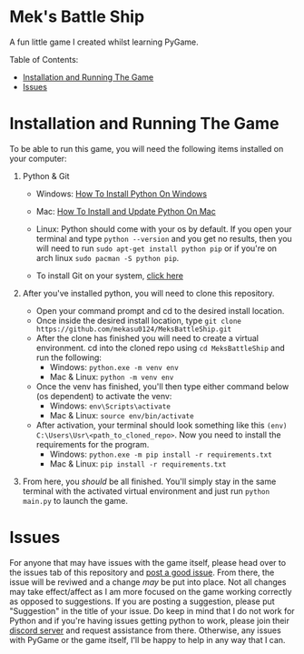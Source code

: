 # Mek's Battle Ship

A fun little game I created whilst learning PyGame.

Table of Contents:

- [Installation and Running The Game](#installation-and-running-the-game)
- [Issues](#issues)

# Installation and Running The Game

To be able to run this game, you will need the following items installed on your computer:

1) Python & Git
    - Windows: [How To Install Python On Windows](https://learn.microsoft.com/en-us/windows/python/beginners)
    - Mac: [How To Install and Update Python On Mac](https://www.dataquest.io/blog/installing-python-on-mac/#installing-python-mac:~:text=script%20on%20Mac-,Installing%20and%20Updating%20Python%20on%20Mac,-I%20have%20two)
    - Linux: Python should come with your os by default. If you open your terminal and type `python --version` and you get no results, then you will need to run `sudo apt-get install python pip` or if you're on arch linux `sudo pacman -S python pip`.

    - To install Git on your system, [click here](https://git-scm.com/book/en/v2/Getting-Started-Installing-Git)

2) After you've installed python, you will need to clone this repository.
    - Open your command prompt and cd to the desired install location.
    - Once inside the desired install location, type `git clone https://github.com/mekasu0124/MeksBattleShip.git`
    - After the clone has finished you will need to create a virtual environment. cd into the cloned repo using `cd MeksBattleShip` and run the following:
        - Windows: `python.exe -m venv env`
        - Mac & Linux: `python -m venv env`
    - Once the venv has finished, you'll then type either command below (os dependent) to activate the venv:
        - Windows: `env\Scripts\activate`
        - Mac & Linux: `source env/bin/activate`
    - After activation, your terminal should look something like this `(env) C:\Users\Usr\<path_to_cloned_repo>`. Now you need to install the requirements for the program.
        - Windows: `python.exe -m pip install -r requirements.txt`
        - Mac & Linux: `pip install -r requirements.txt`

3) From here, you *should* be all finished. You'll simply stay in the same terminal with the activated virtual environment and just run `python main.py` to launch the game. 

# Issues

For anyone that may have issues with the game itself, please head over to the issues tab of this repository and [post a good issue](https://github.com/codeforamerica/howto/blob/master/Good-GitHub-Issues.md). From there, the issue will be reviwed and a change *may* be put into place. Not all changes may take effect/affect as I am more focused on the game working correctly as opposed to suggestions. If you are posting a suggestion, please put "Suggestion" in the title of your issue. Do keep in mind that I do not work for Python and if you're having issues getting python to work, please join their [discord server](https://www.pythondiscord.com/) and request assistance from there. Otherwise, any issues with PyGame or the game itself, I'll be happy to help in any way that I can.